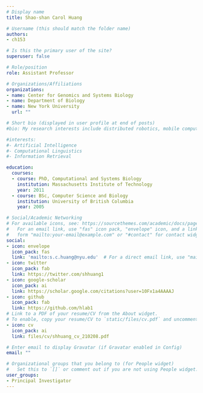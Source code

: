 ```yaml
---
# Display name
title: Shao-shan Carol Huang

# Username (this should match the folder name)
authors:
- ch153

# Is this the primary user of the site?
superuser: false

# Role/position
role: Assistant Professor

# Organizations/Affiliations
organizations:
- name: Center for Genomics and Systems Biology
- name: Department of Biology
- name: New York University
  url: ""

# Short bio (displayed in user profile at end of posts)
#bio: My research interests include distributed robotics, mobile computing and programmable matter.

#interests:
#- Artificial Intelligence
#- Computational Linguistics
#- Information Retrieval

education:
  courses:
  - course: PhD, Computational and Systems Biology
    institution: Massachusetts Institute of Technology
    year: 2011
  - course: BSc, Computer Science and Biology
    institution: University of British Columbia
    year: 2005

# Social/Academic Networking
# For available icons, see: https://sourcethemes.com/academic/docs/page-builder/#icons
#   For an email link, use "fas" icon pack, "envelope" icon, and a link in the
#   form "mailto:your-email@example.com" or "#contact" for contact widget.
social:
- icon: envelope
  icon_pack: fas
  link: 'mailto:s.c.huang@nyu.edu'  # For a direct email link, use "mailto:test@example.org".
- icon: twitter
  icon_pack: fab
  link: https://twitter.com/shhuang1
- icon: google-scholar
  icon_pack: ai
  link: https://scholar.google.com/citations?user=10Fx1a4AAAAJ
- icon: github
  icon_pack: fab
  link: https://github.com/hlab1
# Link to a PDF of your resume/CV from the About widget.
# To enable, copy your resume/CV to `static/files/cv.pdf` and uncomment the lines below.
- icon: cv
  icon_pack: ai
  link: files/cv/shhuang_cv_210208.pdf

# Enter email to display Gravatar (if Gravatar enabled in Config)
email: ""

# Organizational groups that you belong to (for People widget)
#   Set this to `[]` or comment out if you are not using People widget.
user_groups:
- Principal Investigator
---
```


